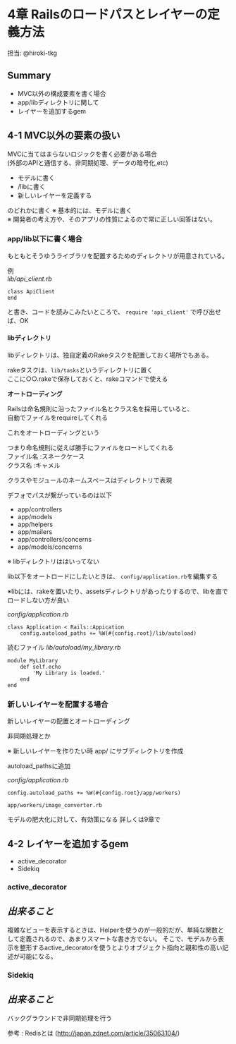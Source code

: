# 4章 Railsのロードパスとレイヤーの定義方法
担当: @hiroki-tkg


## Summary
* MVC以外の構成要素を書く場合
* app/libディレクトリに関して
* レイヤーを追加するgem


## 4-1 MVC以外の要素の扱い

MVCに当てはまらないロジックを書く必要がある場合  
(外部のAPIと通信する、非同期処理、データの暗号化,etc)

* モデルに書く
* /libに書く
* 新しいレイヤーを定義する

のどれかに書く
※ 基本的には、モデルに書く  
※ 開発者の考え方や、そのアプリの性質によるので常に正しい回答はない。


### app/lib以下に書く場合
もともとそうゆうライブラリを配置するためのディレクトリが用意されている。

例  
*lib/api_client.rb*

    class ApiClient
    end

と書き、コードを読みこみたいところで、 `require 'api_client'` で呼び出せば、OK


#### libディレクトリ
libディレクトリは、独自定義のRakeタスクを配置しておく場所でもある。

rakeタスクは、`lib/tasks`というディレクトリに置く  
ここに○○.rakeで保存しておくと、rakeコマンドで使える


__オートローディング__

Railsは命名規則に沿ったファイル名とクラス名を採用していると、  
自動でファイルをrequireしてくれる

これをオートローディングという

つまり命名規則に従えば勝手にファイルをロードしてくれる  
ファイル名 :スネークケース  
クラス名 :キャメル  


クラスやモジュールのネームスペースはディレクトリで表現  

デフォでパスが繋がっているのは以下  
* app/controllers  
* app/models  
* app/helpers  
* app/mailers  
* app/controllers/concerns  
* app/models/concerns

※ libディレクトリははいってない

lib以下をオートロードにしたいときは、
`config/application.rb`を編集する

※libには、rakeを置いたり、assetsディレクトリがあったりするので、libを直でロードしない方が良い

*config/application.rb*

	class Application < Rails::Appication
		config.autoload_paths += %W(#{config.root}/lib/autoload)


読むファイル
*lib/autoload/my_library.rb*

    module MyLibrary
	    def self.echo
		    'My Library is loaded.'
	    end
    end


### 新しいレイヤーを配置する場合

新しいレイヤーの配置とオートローディング

非同期処理とか

※ 新しいレイヤーを作りたい時
app/ にサブディレクトリを作成

autoload_pathsに追加

*config/application.rb*

	config.autoload_paths += %W(#{config.root}/app/workers)


`app/workers/image_converter.rb`

モデルの肥大化に対して、有効策になる
詳しくは9章で





## 4-2 レイヤーを追加するgem
* active_decorator  
* Sidekiq

### active_decorator  
*出来ること*
-
複雑なビューを表示するときは、Helperを使うのが一般的だが、単純な関数として定義されるので、あまりスマートな書き方でない。
そこで、モデルから表示を整形するactive_decoratorを使うとよりオブジェクト指向と親和性の高い記述が可能になる。


### Sidekiq
*出来ること*
-
バックグラウンドで非同期処理を行う


参考 : Redisとは
(http://japan.zdnet.com/article/35063104/)
